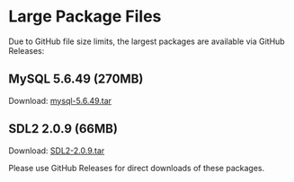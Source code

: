 # Large Package Files

Due to GitHub file size limits, the largest packages are available via GitHub Releases:

## MySQL 5.6.49 (270MB)
Download: [mysql-5.6.49.tar](https://github.com/sw7ft/qnx-packages/releases/download/v1.0/mysql-5.6.49.tar)

## SDL2 2.0.9 (66MB)  
Download: [SDL2-2.0.9.tar](https://github.com/sw7ft/qnx-packages/releases/download/v1.0/SDL2-2.0.9.tar)

Please use GitHub Releases for direct downloads of these packages.
